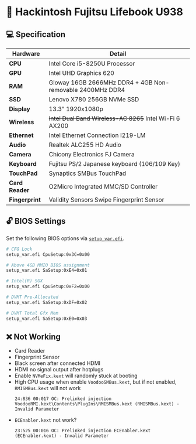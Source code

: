 # :green_apple: Hackintosh Fujitsu Lifebook U938

## :computer: Specification

| **Hardware**    | **Detail**                                                |
| --------------- | --------------------------------------------------------- |
| **CPU**         | Intel Core i5-8250U Processor                             |
| **GPU**         | Intel UHD Graphics 620                                    |
| **RAM**         | Gloway 16GB 2666MHz DDR4 + 4GB Non-removable 2400MHz DDR4 |
| **SSD**         | Lenovo X780 256GB NVMe SSD                                |
| **Display**     | 13.3" 1920x1080p                                          |
| **Wireless**    | ~~Intel Dual Band Wireless-AC 8265~~ Intel Wi-Fi 6 AX200  |
| **Ethernet**    | Intel Ethernet Connection I219-LM                         |
| **Audio**       | Realtek ALC255 HD Audio                                   |
| **Camera**      | Chicony Electronics FJ Camera                             |
| **Keyboard**    | Fujitsu PS/2 Japanese keyboard (106/109 Key)              |
| **TouchPad**    | Synaptics SMBus TouchPad                                  |
| **Card Reader** | O2Micro Integrated MMC/SD Controller                      |
| **Fingerprint** | Validity Sensors Swipe Fingerprint Sensor                 |

## :unlock: BIOS Settings

Set the following BIOS options via [`setup_var.efi`](https://github.com/datasone/setup_var.efi).

```sh
# CFG Lock
setup_var.efi CpuSetup:0x3C=0x00

# Above 4GB MMIO BIOS assignment
setup_var.efi SaSetup:0xE4=0x01

# Intel(R) SGX
setup_var.efi CpuSetup:0xF2=0x00

# DVMT Pre-Allocated
setup_var.efi SaSetup:0xDF=0x02

# DVMT Total Gfx Mem
setup_var.efi SaSetup:0xE0=0x03
```

## :x: Not Working

- Card Reader
- Fingerprint Sensor
- Black screen after connected HDMI
- HDMI no signal output after hotplugs
- Enable `NVMeFix.kext` will randomly stuck at booting
- High CPU usage when enable `VoodooSMBus.kext`, but if not enabled, `RMISMBus.kext` will not work
  ```
  24:836 00:017 OC: Prelinked injection VoodooRMI.kext\Contents\PlugIns\RMISMBus.kext (RMISMBus.kext) - Invalid Parameter
  ```
- `ECEnabler.kext` not work?
  ```
  23:525 00:016 OC: Prelinked injection ECEnabler.kext (ECEnabler.kext) - Invalid Parameter
  ```
